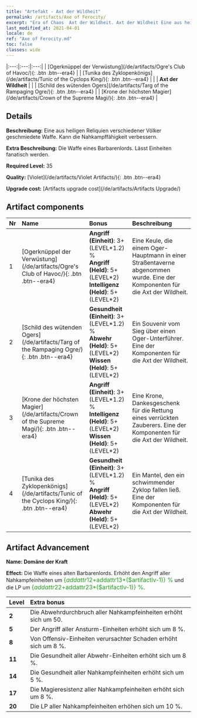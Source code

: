 ```yaml
---
title: "Artefakt - Axt der Wildheit"
permalink: /artifacts/Axe of Ferocity/
excerpt: "Era of Chaos  Axt der Wildheit. Axt der Wildheit Eine aus heiligen Reliquien verschiedener Völker geschmiedete Waffe. Kann die Nahkampffähigkeit verbessern."
last_modified_at: 2021-04-01
locale: de
ref: "Axe of Ferocity.md"
toc: false
classes: wide
---
```


  |:---:|:---:|:---:| 
  | [Ogerknüppel der Verwüstung](/de/artifacts/Ogre's Club of Havoc/){: .btn .btn--era4} |   | [Tunika des Zyklopenkönigs](/de/artifacts/Tunic of the Cyclops King/){: .btn .btn--era4} | 
  |   | **Axt der Wildheit** |  | 
  | [Schild des wütenden Ogers](/de/artifacts/Targ of the Rampaging Ogre/){: .btn .btn--era4} |   | [Krone der höchsten Magier](/de/artifacts/Crown of the Supreme Magi/){: .btn .btn--era4} | 


## Details

 **Beschreibung:** Eine aus heiligen Reliquien verschiedener Völker geschmiedete Waffe. Kann die Nahkampffähigkeit verbessern.

 **Extra Beschreibung:** Die Waffe eines Barbarenlords. Lässt Einheiten fanatisch werden.

 **Required Level:** 35

 **Quality:** [Violet](/de/artifacts/Violet Artifacts/){: .btn .btn--era4}

 **Upgrade cost:** [Artifacts upgrade cost](/de/artifacts/Artifacts Upgrade/)



## Artifact components

  | Nr |    Name    |   Bonus | Beschreibung | 
  |:---|:-----------|:--------|:------------| 
  | 1 | [Ogerknüppel der Verwüstung](/de/artifacts/Ogre's Club of Havoc/){: .btn .btn--era4} | **Angriff (Einheit)**: 3+(LEVEL\*1.2) %<br/>**Angriff (Held)**: 5+(LEVEL\*2)<br/>**Intelligenz (Held)**: 5+(LEVEL\*2) | Eine Keule, die einem Oger-Hauptmann in einer Straßentaverne abgenommen wurde. Eine der Komponenten für die Axt der Wildheit. | 
  | 2 | [Schild des wütenden Ogers](/de/artifacts/Targ of the Rampaging Ogre/){: .btn .btn--era4} | **Gesundheit (Einheit)**: 3+(LEVEL\*1.2) %<br/>**Abwehr (Held)**: 5+(LEVEL\*2)<br/>**Wissen (Held)**: 5+(LEVEL\*2) | Ein Souvenir vom Sieg über einen Oger-Unterführer. Eine der Komponenten für die Axt der Wildheit. | 
  | 3 | [Krone der höchsten Magier](/de/artifacts/Crown of the Supreme Magi/){: .btn .btn--era4} | **Angriff (Einheit)**: 3+(LEVEL\*1.2) %<br/>**Intelligenz (Held)**: 5+(LEVEL\*2)<br/>**Wissen (Held)**: 5+(LEVEL\*2) | Eine Krone, Dankesgeschenk für die Rettung eines verrückten Zauberers. Eine der Komponenten für die Axt der Wildheit. | 
  | 4 | [Tunika des Zyklopenkönigs](/de/artifacts/Tunic of the Cyclops King/){: .btn .btn--era4} | **Gesundheit (Einheit)**: 3+(LEVEL\*1.2) %<br/>**Angriff (Held)**: 5+(LEVEL\*2)<br/>**Abwehr (Held)**: 5+(LEVEL\*2) | Ein Mantel, den ein schwimmender Zyklop fallen ließ. Eine der Komponenten für die Axt der Wildheit. | 


## Artifact Advancement

 **Name: Domäne der Kraft**

 **Effect:** Die Waffe eines alten Barbarenlords. Erhöht den Angriff aller Nahkampfeinheiten um <span style="color: #1ca216;font-size:16px">{$addattr12+$addattr13*($artifactlv-1)} %</span> und die LP um <span style="color: #1ca216;font-size:16px">{$addattr22+$addattr23*($artifactlv-1)} %</span>.

  |  Level  |    Extra bonus  | 
  |:--------|:----------------| 
  | **2** | Die Abwehrdurchbruch aller Nahkampfeinheiten erhöht sich um 50. | 
  | **5** | Der Angriff aller Ansturm-Einheiten erhöht sich um 8 %. | 
  | **8** | Von Offensiv-Einheiten verursachter Schaden erhöht sich um 8 %. | 
  | **11** | Die Gesundheit aller Abwehr-Einheiten erhöht sich um 8 %. | 
  | **14** | Die Gesundheit aller Nahkampfeinheiten erhöht sich um 5 %. | 
  | **17** | Die Magieresistenz aller Nahkampfeinheiten erhöht sich um 8 %. | 
  | **20** | Die LP aller Nahkampfeinheiten erhöhen sich um 10 %. | 
